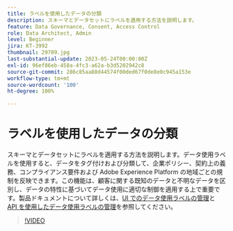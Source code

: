 ```yaml
---
title: ラベルを使用したデータの分類
description: スキーマとデータセットにラベルを適用する方法を説明します。
feature: Data Governance, Consent, Access Control
role: Data Architect, Admin
level: Beginner
jira: KT-3992
thumbnail: 29709.jpg
last-substantial-update: 2023-05-24T00:00:00Z
exl-id: 96ef86eb-458a-4fc3-a62a-b3d5202942c8
source-git-commit: 286c85aa88d44574f00ded67f0de8e0c945a153e
workflow-type: tm+mt
source-wordcount: '100'
ht-degree: 100%

---
```


# ラベルを使用したデータの分類

スキーマとデータセットにラベルを適用する方法を説明します。データ使用ラベルを使用すると、データをタグ付けおよび分類して、企業ポリシー、契約上の義務、コンプライアンス要件および Adobe Experience Platform の地域ごとの規制を反映できます。この機能は、顧客に関する既知のデータと不明なデータを区別し、データの特性に基づいてデータ使用に適切な制御を適用する上で重要です。製品ドキュメントについて詳しくは、[UI でのデータ使用ラベルの管理](https://experienceleague.adobe.com/docs/experience-platform/data-governance/labels/user-guide.html?lang=ja)と [API を使用したデータ使用ラベルの管理](https://experienceleague.adobe.com/docs/experience-platform/data-governance/labels/dataset-api.html?lang=ja)を参照してください。

>[!VIDEO](https://video.tv.adobe.com/v/3422791?learn=on&enablevpops&captions=jpn)
